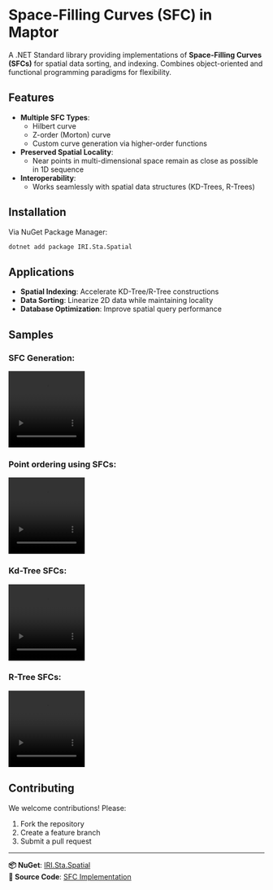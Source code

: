 # Space-Filling Curves (SFC) in Maptor

 A .NET Standard library providing implementations of **Space-Filling Curves (SFCs)** for spatial data sorting, and indexing. Combines object-oriented and functional programming paradigms for flexibility.

## Features

- **Multiple SFC Types**: 
  - Hilbert curve
  - Z-order (Morton) curve 
  - Custom curve generation via higher-order functions
- **Preserved Spatial Locality**: 
  - Near points in multi-dimensional space remain as close as possible in 1D sequence
- **Interoperability**:
  - Works seamlessly with spatial data structures (KD-Trees, R-Trees)


## Installation

Via NuGet Package Manager:
```bash
dotnet add package IRI.Sta.Spatial
```

## Applications

- **Spatial Indexing**: Accelerate KD-Tree/R-Tree constructions
- **Data Sorting**: Linearize 2D data while maintaining locality
- **Database Optimization**: Improve spatial query performance

## Samples

### SFC Generation: 
<video src="https://github.com/user-attachments/assets/a7a3ec69-7bc1-4c10-9bff-53ce2a1e00d6" height="150" width="150" controls></video>

### Point ordering using SFCs:
<video src="https://github.com/user-attachments/assets/6126d4f7-d680-4d99-8737-b27c9c160dd0" height="150" width="150" controls></video>

### Kd-Tree SFCs:
<video src="https://github.com/user-attachments/assets/ca1e3481-c79b-43cf-af74-aa6d1d7b6d98" height="150" width="150" controls></video>

### R-Tree SFCs:
<video src="https://github.com/user-attachments/assets/afde3d09-05de-4089-adcf-dfa012b81192" height="150" width="150" controls></video>

## Contributing

We welcome contributions! Please:
1. Fork the repository
2. Create a feature branch
3. Submit a pull request

---

**📦 NuGet**: [IRI.Sta.Spatial](https://www.nuget.org/packages/IRI.Sta.Spatial)  
**🔗 Source Code**: [SFC Implementation](https://github.com/hosseinnarimanirad/Maptor/tree/master/IRI.Sta/IRI.Sta.Spatial/Analysis/SFC)
